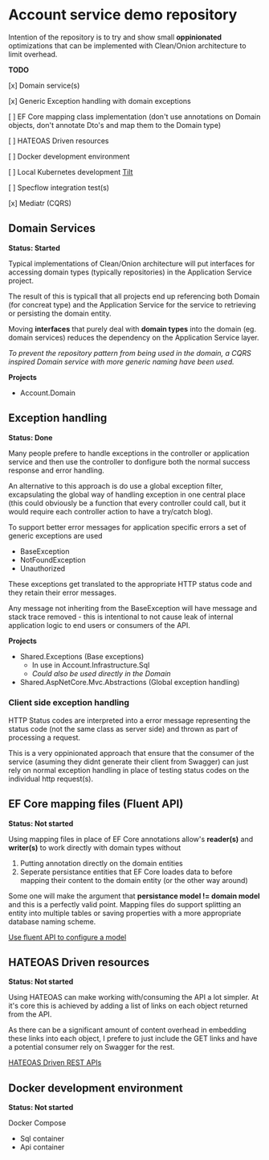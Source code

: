 # Account service demo repository

Intention of the repository is to try and show small **oppinionated** optimizations that can be implemented with Clean/Onion architecture to limit overhead.

**TODO**

[x] Domain service(s)

[x] Generic Exception handling with domain exceptions

[ ] EF Core mapping class implementation (don't use annotations on Domain objects, don't annotate Dto's and map them to the Domain type)

[ ] HATEOAS Driven resources

[ ] Docker development environment

[ ] Local Kubernetes development [Tilt](https://tilt.dev/) 

[ ] Specflow integration test(s)

[x] Mediatr (CQRS)


## Domain Services

**Status: Started**

Typical implementations of Clean/Onion architecture will put interfaces for accessing domain types (typically repositories) in the Application Service project.

The result of this is typicall that all projects end up referencing both Domain (for concreat type) and the Application Service for the service to retrieving or persisting the domain entity.

Moving **interfaces** that purely deal with **domain types** into the domain (eg. domain services) reduces the dependency on the Application Service layer.

*To prevent the repository pattern from being used in the domain, a CQRS inspired Domain service with more generic naming have been used.*

**Projects**
* Account.Domain

## Exception handling

**Status: Done**

Many people prefere to handle exceptions in the controller or application service and then use the controller to donfigure both the normal success response and error handling.

An alternative to this approach is do use a global exception filter, excapsulating the global way of handling exception in one central place (this could obviously be a function that every controller could call, but it would require each controller action to have a try/catch blog).

To support better error messages for application specific errors a set of generic exceptions are used 
* BaseException
* NotFoundException
* Unauthorized

These exceptions get translated to the appropriate HTTP status code and they retain their error messages.

Any message not inheriting from the BaseException will have message and stack trace removed - this is intentional to not cause leak of internal application logic to end users or consumers of the API.

**Projects**
* Shared.Exceptions (Base exceptions)
    * In use in Account.Infrastructure.Sql 
    * *Could also be used directly in the Domain*
* Shared.AspNetCore.Mvc.Abstractions (Global exception handling)


### Client side exception handling

HTTP Status codes are interpreted into a error message representing the status code (not the same class as server side) and thrown as part of processing a request.

This is a very oppinionated approach that ensure that the consumer of the service (asuming they didnt generate their client from Swagger) can just rely on normal exception handling in place of testing status codes on the individual http request(s).

## EF Core mapping files (Fluent API)

**Status: Not started**

Using mapping files in place of EF Core annotations allow's **reader(s)** and **writer(s)** to work directly with domain types without

1. Putting annotation directly on the domain entities
2. Seperate persistance entities that EF Core loades data to before mapping their content to the domain entity (or the other way around)

Some one will make the argument that **persistance model != domain model** and this is a perfectly valid point. Mapping files do support splitting an entity into multiple tables or saving properties with a more appropriate database naming scheme.

[Use fluent API to configure a model](https://learn.microsoft.com/en-us/ef/core/modeling/#use-fluent-api-to-configure-a-model)

## HATEOAS Driven resources

**Status: Not started**

Using HATEOAS can make working with/consuming the API a lot simpler. At it's core this is achieved by adding a list of links on each object returned from the API. 

As there can be a significant amount of content overhead in embedding these links into each object, I prefere to just include the GET links and have a potential consumer rely on Swagger for the rest.

[HATEOAS Driven REST APIs](https://restfulapi.net/hateoas/)

## Docker development environment

**Status: Not started**

Docker Compose 

* Sql container
* Api container


